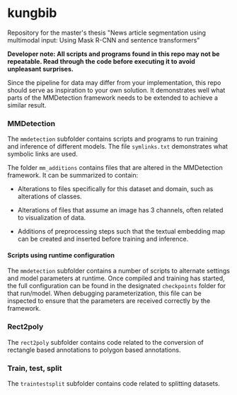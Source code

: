 # kungbib

Repository for the master's thesis "News article segmentation using multimodal input: Using Mask R-CNN and sentence transformers"

**Developer note: All scripts and programs found in this repo may not be repeatable. Read through the code before executing it to avoid unpleasant surprises.**

Since the pipeline for data may differ from your implementation, this repo should serve as inspiration to your own solution. 
It demonstrates well what parts of the MMDetection framework needs to be extended to achieve a similar result.

### MMDetection

The `mmdetection` subfolder contains scripts and programs to run training and inference of different models. The file `symlinks.txt` demonstrates what symbolic links are used.

The folder `mm_additions` contains files that are altered in the MMDetection framework. It can be summarized to contain:

* Alterations to files specifically for this dataset and domain, such as alterations of classes.

* Alterations of files that assume an image has 3 channels, often related to visualization of data.

* Additions of preprocessing steps such that the textual embedding map can be created and inserted before training and inference.

#### Scripts using runtime configuration

The `mmdetection` subfolder contains a number of scripts to alternate settings and model parameters at runtime. Once compiled and training has started, 
the full configuration can be found in the designated `checkpoints` folder for that run/model. When debugging parameterization, this file can be inspected
to ensure that the parameters are received correctly by the framework.

### Rect2poly

The `rect2poly` subfolder contains code related to the conversion of rectangle based annotations to polygon based annotations.

### Train, test, split

The `traintestsplit` subfolder contains code related to splitting datasets.


